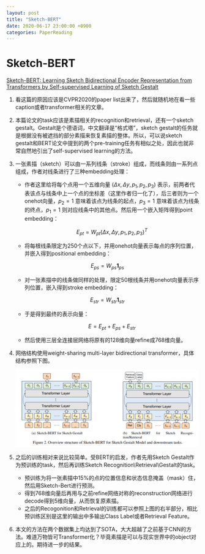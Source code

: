```yaml
---
layout: post
title: "Sketch-BERT"
date: 2020-06-17 23:00:00 +0900
categories: PaperReading
---
```



# Sketch-BERT

[Sketch-BERT: Learning Sketch Bidirectional Encoder Representation from Transformers by Self-supervised Learning of Sketch Gestalt](https://arxiv.org/abs/2005.09159)

1. 看这篇的原因应该是CVPR2020的paper list出来了，然后就随机地在看一些caption或者transformer相关的文章。

2. 本篇论文的task应该是素描相关的recognition和retrieval，还有一个sketch gestalt。Gestalt是个德语词，中文翻译是“格式塔”，sketch gestalt的任务就是根据没有被遮挡的部分素描来恢复素描的整体。所以，可以说sketch gestalt和BERT论文中提到的两个pre-training任务有相似之处，因此也就非常自然地引出了self-supervised learning的方法。

3. 一张素描（sketch）可以由一系列线条（stroke）组成，而线条则由一系列点组成，作者对线条进行了三种embedding处理：
    - 作者这里给将每个点用一个五维向量 $(\Delta x,\Delta y,p_1,p_2,p_3)$ 表示，前两者代表该点与线条中上一个点的坐标差（这里作者归一化了），后三者则为一个onehot向量，$p_2=1$ 意味着该点为线条的起点，$p_3=1$ 意味着该点为线条的终点，$p_1=1$ 则对应线条中的其他点。然后用一个嵌入矩阵得到point embedding：

        $$E_{pt}=W_{pt}(\Delta x,\Delta y,p_1,p_2,p_3)^T$$

    - 将每根线条限定为250个点以下，并用onehot向量表示每点的序列位置，并嵌入得到positional embedding：

    $$E_{ps}=W_{ps}\textbf{1}_{ps}$$

    - 对一张素描中的线条做同样的处理，限定50根线条并用onehot向量表示序列位置，嵌入得到stroke embedding：

    $$E_{str}=W_{str}\textbf{1}_{str}$$

    - 于是得到最终的表示向量：

        $$E=E_{pt}+E_{ps}+E_{str}$$

    - 然后使用三层全连接层网络将原有的128维向量refine成768维向量。
    
4. 网络结构使用weight-sharing multi-layer bidirectional transformer，具体结构参照下图。

    ![avatar](https://github.com/BlueySky27/blueysky27.github.io/blob/master/static/img/Annotation20200617224122.png)

5. 之后的训练相对来说比较简单。受BERT的启发，作者先用Sketch Gestalt作为预训练的task，然后再训练Sketch Recognition\Retrieval\Gestalt的task。
    - 预训练为将一张素描中15%的点的位置信息和状态信息掩盖（mask）住，然后用Sketch-Bert进行预测。
    - 得到768维向量后再用与之前refine网络对称的reconstruction网络进行decode得到5维向量，从而恢复原素描。
    - 之后的Recogonition和Retrieval的训练都可以参照上图的右半部分，相比预训练区别是这里的输出中多输出Class Label或者Retrieval Feature。

6. 本文的方法在两个数据集上均达到了SOTA，大大超越了之前基于CNN的方法。难道万物皆可Transformer化？毕竟素描是可以与现实世界中的object对应上的。期待进一步的结果。
